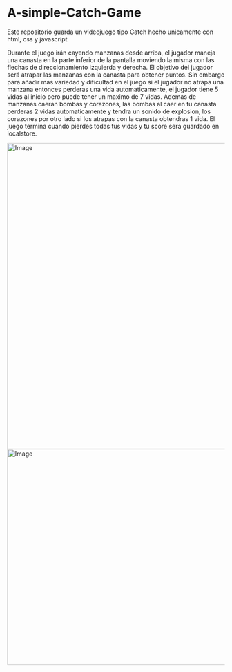 # A-simple-Catch-Game
Este repositorio guarda un videojuego tipo Catch hecho unicamente con html, css y javascript

Durante el juego irán cayendo manzanas desde arriba, el jugador maneja una canasta en la parte inferior de la pantalla moviendo la misma con las flechas de direccionamiento izquierda y derecha. 
El objetivo del jugador será atrapar las manzanas con la canasta para obtener puntos. Sin embargo para añadir mas variedad y dificultad en el juego si el jugador no atrapa una manzana entonces perderas una vida automaticamente, el jugador tiene 5 vidas al inicio pero puede tener un maximo de 7 vidas.
Ademas de manzanas caeran bombas y corazones, las bombas al caer en tu canasta perderas 2 vidas automaticamente y tendra un sonido de explosion, los corazones por otro lado si los atrapas con la canasta obtendras 1 vida.
El juego termina cuando pierdes todas tus vidas y tu score sera guardado en localstore.

<img width="1703" height="708" alt="Image" src="https://github.com/user-attachments/assets/701ef718-8586-4251-b02c-700ce0d1db68" />

<img width="600" height="500" alt="Image" src="https://github.com/user-attachments/assets/8dd5920a-e36c-4355-8e3a-6bda3cd73081" />
